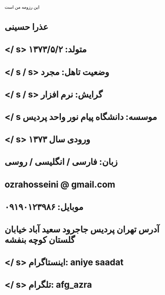 این رزومه من است
# عذرا حسینی
# </s> </ s> متولد: ۱۳۷۳/۵/۲
# </ s / s> وضعیت تاهل: مجرد 
# </ s / s> گرایش: نرم افزار
# </s> </ s موسسه: دانشگاه پیام نور واحد پردیس
# </s> </ s> ورودی سال ۱۳۷۳
# </s> </s>             زبان: فارسی / انگلیسی / روسی 
# </s> </s> ozrahosseini @ gmail.com 
# </s> </s> موبایل: ۰۹۱۹۰۱۲۳۹۸۶ 
# </s> </s>       آدرس تهران پردیس جاجرود سعید آباد خیابان گلستان کوچه بنفشه 
# </ s> </s>    اینستاگرام: aniye saadat
# </s> </ s> تلگرام: afg_azra
